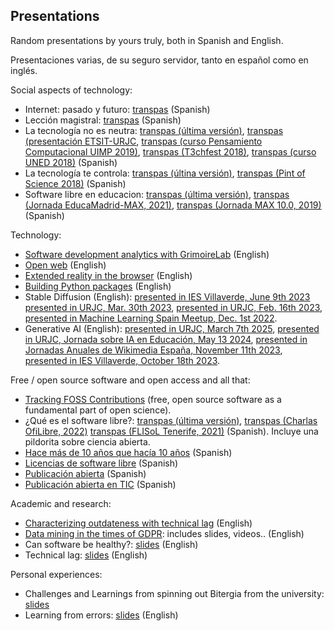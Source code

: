 ## Presentations

Random presentations by yours truly, both in Spanish and English.

Presentaciones varias, de su seguro servidor, tanto en español como en inglés.

Social aspects of technology:

* Internet: pasado y futuro: [transpas](internet-pasado-futuro/transpas.pdf) (Spanish)
* Lección magistral: [transpas](leccion-magistral/transpas.pdf) (Spanish)
* La tecnología no es neutra:
  [transpas (última versión)](tecnologia-no-neutra/tecnologia-no-neutra.pdf),
  [transpas (presentación ETSIT-URJC](tecnologia-no-neutra/tecnologia-no-neutra-urjc-2019.pdf), [transpas (curso Pensamiento Computacional UIMP 2019)](tecnologia-no-neutra/tecnologia-no-neutra-uimp-2019.pdf),
[transpas (T3chfest 2018)](tecnologia-no-neutra/tecnologia-no-neutra-t3chfest-2018.pdf),
  [transpas (curso UNED 2018)](tecnologia-no-neutra/tecnologia-no-neutra-uned-2018.pdf) 
  (Spanish)
* La tecnología te controla: [transpas (últina versión)](tecnologia-te-controla/transpas-2020-11.pdf), [transpas (Pint of Science 2018)](tecnologia-te-controla/transpas-2018-05.pdf) (Spanish)
* Software libre en educacion:  [transpas (última versión)](soft-libre-educacion/soft-libre-educacion.pdf), [transpas (Jornada EducaMadrid-MAX, 2021)](soft-libre-educacion/soft-libre-educacion-2021.pdf), [transpas (Jornada MAX 10.0, 2019)](soft-libre-educacion/soft-libre-educacion-2019.pdf) (Spanish)

Technology:

* [Software development analytics with GrimoireLab](grimoirelab/slides.pdf) (English)
* [Open web](open-web) (English)
* [Extended reality in the browser](xr) (English)
* [Building Python packages](pip-packages) (English)
* Stable Diffusion (English): [presented in IES Villaverde, June 9th 2023](stable-diffusion/slides-2023-06-09.pdf) [presented in URJC, Mar. 30th 2023](stable-diffusion/slides-2023-03-30.pdf), [presented in URJC, Feb. 16th 2023](stable-diffusion/slides-2023-02-16.pdf), [presented in Machine Learning Spain Meetup, Dec. 1st 2022](stable-diffusion/slides-2022-12-01.pdf).
* Generative AI (English): [presented in URJC, March 7th 2025](generative-ai/slides.pdf), [presented in URJC, Jornada sobre IA en Educación, May 13 2024](generative-ai/slides-urjc-2024-05-13.pdf),  [presented in Jornadas Anuales de Wikimedia España, November 11th 2023](generative-ai/slides-wikimediaes-2023-11-11.pdf), [presented in IES Villaverde, October 18th 2023](generative-ai/slides-villaverde-2023-10-18.pdf).

Free / open source software and open access and all that:

* [Tracking FOSS Contributions](software-open-science/slides.pdf) (free, open source software as a fundamental part of open science).
* ¿Qué es el software libre?: [transpas (última versión)](software-libre/transpas.pdf), [transpas (Charlas OfiLibre, 2022)](software-libre/transpas-2022-ofilibre.pdf) [transpas (FLISoL Tenerife, 2021)](software-libre/transpas-2021-flisol.pdf) (Spanish). Incluye una pildorita sobre ciencia abierta.
* [Hace más de 10 años que hacía 10 años](es-libre-10-10/transpas.pdf) (Spanish)
* [Licencias de software libre](licencias-sobre/transpas.pdf) (Spanish)
* [Publicación abierta](publicacion-abierta/transpas.pdf) (Spanish)
* [Publicación abierta en TIC](publicacion-abierta-tic/transpas.pdf) (Spanish)

Academic and research:

* [Characterizing outdateness with technical lag](tech-lag-outdateness/) (English)
* [Data mining in the times of GDPR](research-privacy/): includes slides, videos.. (English)
* Can software be healthy?: [slides](healthy-sw/slides.pdf) (English)
* Technical lag: [slides](tech-lag/slides.pdf) (English)

Personal experiences:

* Challenges and Learnings from spinning out Bitergia from the university: [slides](research-company/slides.pdf)
* Learning from errors: [slides](learning-from-errors/slides.pdf) (English)
